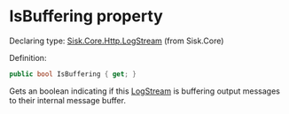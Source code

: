 <!--

Copyrights 2023 Sisk Framework - CypherPotato
Published under MIT license

!!! DO NOT EDIT THIS FILE !!!
This file was generated by a tool in the Sisk package. To edit the information in this documentation,
edit the XML documentation present in the Sisk source code.

-->


# IsBuffering property

Declaring type: [Sisk.Core.Http.LogStream](/read?q=/contents/spec/Sisk.Core.Http.LogStream.md) (from Sisk.Core)


Definition:

```cs
public bool IsBuffering { get; }
```

Gets an boolean indicating if this <a href="/read?q=/contents/spec/Sisk.Core.Http.LogStream.md">LogStream</a> is buffering output messages to their internal message buffer.

